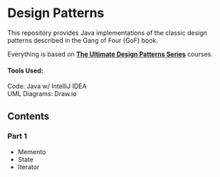 # Design Patterns

This repository provides Java implementations of the classic design patterns described in the Gang of Four (GoF) book.

Everything is based on **[The Ultimate Design Patterns Series](https://codewithmosh.com/p/design-patterns)** courses.

#### Tools Used:
Code: Java w/ IntelliJ IDEA  
UML Diagrams: Draw.io

## Contents

### Part 1
- Memento
- State
- Iterator
